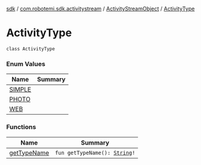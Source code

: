 [sdk](../../../index.md) / [com.robotemi.sdk.activitystream](../../index.md) / [ActivityStreamObject](../index.md) / [ActivityType](./index.md)

# ActivityType

`class ActivityType`

### Enum Values

| Name | Summary |
|---|---|
| [SIMPLE](-s-i-m-p-l-e.md) |  |
| [PHOTO](-p-h-o-t-o.md) |  |
| [WEB](-w-e-b.md) |  |

### Functions

| Name | Summary |
|---|---|
| [getTypeName](get-type-name.md) | `fun getTypeName(): `[`String`](https://kotlinlang.org/api/latest/jvm/stdlib/kotlin/-string/index.html)`!` |
